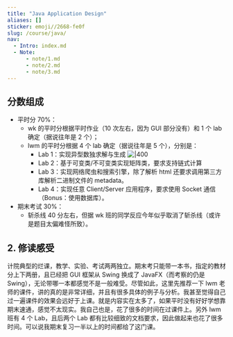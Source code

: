 ```yaml
---
title: "Java Application Design"
aliases: []
sticker: emoji//2668-fe0f
slug: /course/java/
nav:
  - Intro: index.md
  - Note:
      - note/1.md
      - note/2.md
      - note/3.md
---
```


## 分数组成

- 平时分 70\%：
    - wk 的平时分根据平时作业（10 次左右，因为 GUI 部分没有）和 1 个 lab 确定（据说往年是 2 个）；
    - lwm 的平时分根据 4 个 lab 确定（据说往年是 5 个），分别是：
        - Lab 1：实现异型数独求解与生成
            ![|400](https://img.memset0.cn/2025/01/18/jMx3zj2L.png)
        - Lab 2：基于可变类/不可变类实现矩阵类，要求支持链式计算
        - Lab 3：实现网络爬虫和搜索引擎，除了解析 html 还要求调用第三方库解析二进制文件的 metadata。
        - Lab 4：实现任意 Client/Server 应用程序，要求使用 Socket 通信（Bonus：使用数据库）。
- 期末考试 30\%：
    - 斩杀线 40 分左右，但据 wk 班的同学反应今年似乎取消了斩杀线（或许是题目太偏难怪所致）。

## 2. 修读感受

计院典型的烂课，教学、实验、考试两两独立。期末考只能带一本书，指定的教材分上下两册，且已经把 GUI 框架从 Swing 换成了 JavaFX（而考察的仍是 Swing），无论带哪一本都感觉不是一般难受。尽管如此，这里先推荐一下 lwm 老师的课件，讲的真的是非常详细，并且有很多具体的例子与分析。我甚至觉得自己过一遍课件的效果会远好于上课。就是内容实在太多了，如果平时没有好好学想靠期末速通，感觉不太现实。我自己也是，花了很多的时间在过课件上。另外 lwm 班有 4 个 Lab，且后两个 Lab 都有比较细致的文档要求，因此做起来也花了很多时间。可以说我期末复习一半以上的时间都给了这门课。

